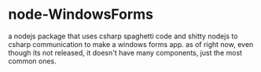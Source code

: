 # node-WindowsForms
a nodejs package that uses csharp spaghetti code and shitty nodejs to csharp communication to make a windows forms app. as of right now, even though its not released, it doesn't have many components, just the most common ones.
